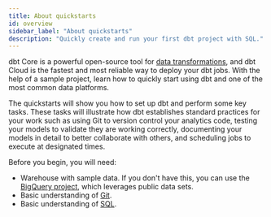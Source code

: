 ```yaml
---
title: About quickstarts
id: overview
sidebar_label: "About quickstarts"
description: "Quickly create and run your first dbt project with SQL."
---
```


dbt Core is a powerful open-source tool for [data transformations](https://www.getdbt.com/analytics-engineering/transformation/), and dbt Cloud is the fastest and most reliable way to deploy your dbt jobs. With the help of a sample project, learn how to quickly start using dbt and one of the most common data platforms. 

The quickstarts will show you how to set up dbt and perform some key tasks. These tasks will illustrate how dbt establishes standard practices for your work such as using Git to version control your analytics code, testing your models to validate they are working correctly, documenting your models in detail to better collaborate with others, and scheduling jobs to execute at designated times.  

Before you begin, you will need:

* Warehouse with sample data. If you don't have this, you can use the [BigQuery project](/docs/quickstarts/dbt-cloud/bigquery), which leverages public data sets.
* Basic understanding of [Git](https://git-scm.com/doc).
* Basic understanding of [SQL](https://www.sqltutorial.org/).


<div className="grid--2-col">

<Card
    title="Quickstart for dbt Cloud and BigQuery"
    body="Learn how to connect to BigQuery, build your first dbt models with a sample project, test your models, document your models, and schedule a job run all in one web-based UI."
    link="/docs/quickstarts/dbt-cloud/bigquery"
    icon="bigquery"/>

<Card
    title="Quickstart for dbt Cloud and Databricks"
    body="Learn how to connect to Databricks, build your first dbt models with a sample project, test your models, document your models, and schedule a job run all in one web-based UI."
    link="/docs/quickstarts/dbt-cloud/databricks"
    icon="databricks"/>

<Card
    title="Quickstart for dbt Cloud and Redshift"
    body="Learn how to connect to Redshift, build your first dbt models with a sample project, test your models, document your models, and schedule a job run all in one web-based UI."
    link="/docs/quickstarts/dbt-cloud/redshift"
    icon="redshift"/>

<Card
    title="Quickstart for dbt Cloud and Snowflake"
    body="Learn how to connect to Snowflake, build your first dbt models with a sample project, test your models, document your models, and schedule a job run all in one web-based UI."
    link="/docs/quickstarts/dbt-cloud/snowflake"
    icon="snowflake"/>

<Card
    title="Quickstart for dbt Core using GitHub Codespaces"
    body="Learn how to quickly start running dbt commands in a GitHub codespace development environment with just a couple clicks."
    link="/docs/quickstarts/dbt-core/codespace"
    icon="github-codespace"/>

<Card
    title="Quickstart for dbt Core from a manual install"
    body="When you use dbt Core to work with dbt, you will be editing files locally using a code editor, and running projects using a command line interface."
    link="/docs/quickstarts/dbt-core/manual-install"
    icon="command-line"/>

</div>


